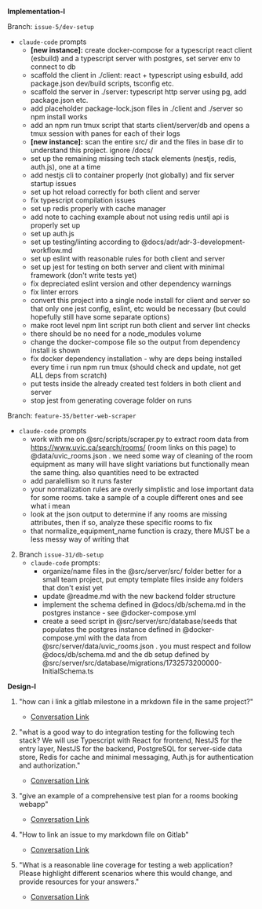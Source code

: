 **Implementation-I**

Branch: `issue-5/dev-setup`
- `claude-code` prompts
    - **[new instance]:** create docker-compose for a typescript react client (esbuild) and a typescript server with postgres, set server env to connect to db
    - scaffold the client in ./client: react + typescript using esbuild, add package.json dev/build scripts, tsconfig etc.
    - scaffold the server in ./server: typescript http server using pg, add package.json etc.
    - add placeholder package-lock.json files in ./client and ./server so npm install works
    - add an npm run tmux script that starts client/server/db and opens a tmux session with panes for each of their logs
    - **[new instance]:** scan the entire src/ dir and the files in base dir to understand this project. ignore /docs/
    - set up the remaining missing tech stack elements (nestjs, redis, auth.js), one at a time
    - add nestjs cli to container properly (not globally) and fix server startup issues
    - set up hot reload correctly for both client and server
    - fix typescript compilation issues
    - set up redis properly with cache manager
    - add note to caching example about not using redis until api is properly set up
    - set up auth.js
    - set up testing/linting according to @docs/adr/adr-3-development-workflow.md
    - set up eslint with reasonable rules for both client and server
    - set up jest for testing on both server and client with minimal framework (don't write tests yet)
    - fix depreciated eslint version and other dependency warnings
    - fix linter errors
    - convert this project into a single node install for client and server so that only one jest config, eslint, etc would be necessary (but could hopefully still have some separate options)
    - make root level npm lint script run both client and server lint checks
    - there should be no need for a node_modules volume
    - change the docker-compose file so the output from dependency install is shown
    - fix docker dependency installation - why are deps being installed every time i run npm run tmux (should check and update, not get ALL deps from scratch)
    - put tests inside the already created test folders in both client and server
    - stop jest from generating coverage folder on runs

Branch: `feature-35/better-web-scraper`
- `claude-code` prompts
    - work with me on @src/scripts/scraper.py to extract room data from https://www.uvic.ca/search/rooms/ (room links on this page) to @data/uvic_rooms.json . we need some way of cleaning of the room equipment as many will have slight variations but functionally mean the same thing. also quantities need to be extracted
    - add paralellism so it runs faster
    - your normalization rules are overly simplistic and lose important data for some rooms. take a sample of a couple different ones and see what i mean
    - look at the json output to determine if any rooms are missing attributes, then if so, analyze these specific rooms to fix
    - that normalize_equipment_name function is crazy, there MUST be a less messy way of writing that

2. Branch `issue-31/db-setup`
    - `claude-code` prompts:
        - organize/name files in the @src/server/src/ folder better for a small team project, put empty template files inside any folders that don't exist yet
        - update @readme.md with the new backend folder structure
        - implement the schema defined in @docs/db/schema.md in the postgres instance - see @docker-compose.yml
        - create a seed script in @src/server/src/database/seeds that populates the postgres instance defined in @docker-compose.yml with the data from @src/server/data/uvic_rooms.json . you must respect and follow @docs/db/schema.md and the db setup defined by @src/server/src/database/migrations/1732573200000-InitialSchema.ts

**Design-I**

1. "how can i link a gitlab milestone in a mrkdown file in the same project?" 
    - [Conversation Link](https://chatgpt.com/share/68cd9407-72f0-800a-a606-495ba3c74f99)

2. "what is a good way to do integration testing for the following tech stack? We will use Typescript with React for frontend, NestJS for the entry layer, NestJS for the backend, PostgreSQL for server-side data store, Redis for cache and minimal messaging, Auth.js for authentication and authorization." 
    - [Conversation Link](https://chatgpt.com/c/68cdc58f-94a8-8330-93b6-320b7cdaebac)
    
3. "give an example of a comprehensive test plan for a rooms booking webapp"
    - [Conversation Link](https://chatgpt.com/c/68cdcbfc-251c-8331-8be5-f4a2b9f3a482)

3. "How to link an issue to my markdown file on Gitlab"
    - [Conversation Link](https://chatgpt.com/share/68cdc678-112c-8009-9e49-3f5656ba05e1)

4. "What is a reasonable line coverage for testing a web application? Please highlight different scenarios where this would change, and provide resources for your answers."
    - [Conversation Link](https://chatgpt.com/share/68cf0022-738c-8009-b330-63ceaf29bb04)
